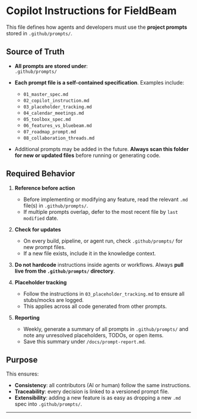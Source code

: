 # Copilot Instructions for FieldBeam

This file defines how agents and developers must use the **project prompts** stored in `.github/prompts/`.  

## Source of Truth
- **All prompts are stored under**:  
  `.github/prompts/`  

- **Each prompt file is a self-contained specification**. Examples include:  
  - `01_master_spec.md`  
  - `02_copilot_instruction.md`  
  - `03_placeholder_tracking.md`  
  - `04_calendar_meetings.md`  
  - `05_toolbox_spec.md`  
  - `06_features_vs_bluebeam.md`  
  - `07_roadmap_prompt.md`  
  - `08_collaboration_threads.md`

- Additional prompts may be added in the future. **Always scan this folder for new or updated files** before running or generating code.

## Required Behavior
1. **Reference before action**  
   - Before implementing or modifying any feature, read the relevant `.md` file(s) in `.github/prompts/`.  
   - If multiple prompts overlap, defer to the most recent file by `last modified` date.  

2. **Check for updates**  
   - On every build, pipeline, or agent run, check `.github/prompts/` for new prompt files.  
   - If a new file exists, include it in the knowledge context.  

3. **Do not hardcode** instructions inside agents or workflows. Always **pull live from the `.github/prompts/` directory**.  

4. **Placeholder tracking**  
   - Follow the instructions in `03_placeholder_tracking.md` to ensure all stubs/mocks are logged.  
   - This applies across all code generated from other prompts.  

5. **Reporting**  
   - Weekly, generate a summary of all prompts in `.github/prompts/` and note any unresolved placeholders, TODOs, or open items.  
   - Save this summary under `/docs/prompt-report.md`.  

## Purpose
This ensures:
- **Consistency**: all contributors (AI or human) follow the same instructions.  
- **Traceability**: every decision is linked to a versioned prompt file.  
- **Extensibility**: adding a new feature is as easy as dropping a new `.md` spec into `.github/prompts/`.

---
